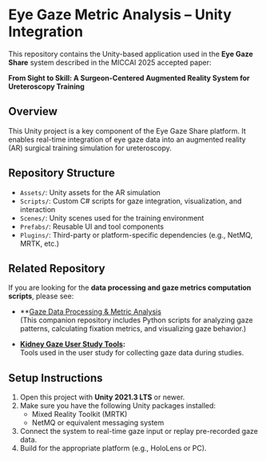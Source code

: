 # Eye Gaze Metric Analysis – Unity Integration

This repository contains the Unity-based application used in the **Eye Gaze Share** system described in the MICCAI 2025 accepted paper:

**From Sight to Skill: A Surgeon-Centered Augmented Reality System for Ureteroscopy Training**

## Overview

This Unity project is a key component of the Eye Gaze Share platform. It enables real-time integration of eye gaze data into an augmented reality (AR) surgical training simulation for ureteroscopy.

## Repository Structure

- `Assets/`: Unity assets for the AR simulation
- `Scripts/`: Custom C# scripts for gaze integration, visualization, and interaction
- `Scenes/`: Unity scenes used for the training environment
- `Prefabs/`: Reusable UI and tool components
- `Plugins/`: Third-party or platform-specific dependencies (e.g., NetMQ, MRTK, etc.)

## Related Repository

If you are looking for the **data processing and gaze metrics computation scripts**, please see:

- **[Gaze Data Processing & Metric Analysis](https://github.com/jatoum/Eye_Gaze_Metric_Analysis)  
(This companion repository includes Python scripts for analyzing gaze patterns, calculating fixation metrics, and visualizing gaze behavior.)

- **[Kidney Gaze User Study Tools](https://github.com/li-fangjie/Kidney-Gaze-User-Study-Tools):**  
  Tools used in the user study for collecting gaze data during studies.


## Setup Instructions

1. Open this project with **Unity 2021.3 LTS** or newer.
2. Make sure you have the following Unity packages installed:
   - Mixed Reality Toolkit (MRTK)
   - NetMQ or equivalent messaging system
3. Connect the system to real-time gaze input or replay pre-recorded gaze data.
4. Build for the appropriate platform (e.g., HoloLens or PC).
